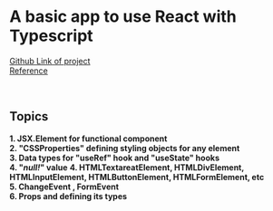 # A basic app to use React with Typescript #

[Github Link of project](https://github.com/rohitmondal03/React-and-Typescript.git) <br />
[Reference](https://react-typescript-cheatsheet.netlify.app/docs/basic/setup/)

<br />

## Topics ##
__1. JSX.Element for functional component__ <br />
__2. "**CSSProperties**" defining styling objects for any element__ <br />
__3. Data types for "**useRef**" hook and "**useState**" hooks__ <br />
__4. "***null!***" value__
__4. HTMLTextareatElement, HTMLDivElement, HTMLInputElement, HTMLButtonElement, HTMLFormElement, etc__ <br />
__5. ChangeEvent , FormEvent__ <br />
__6. **Props** and defining its types__ <br />



